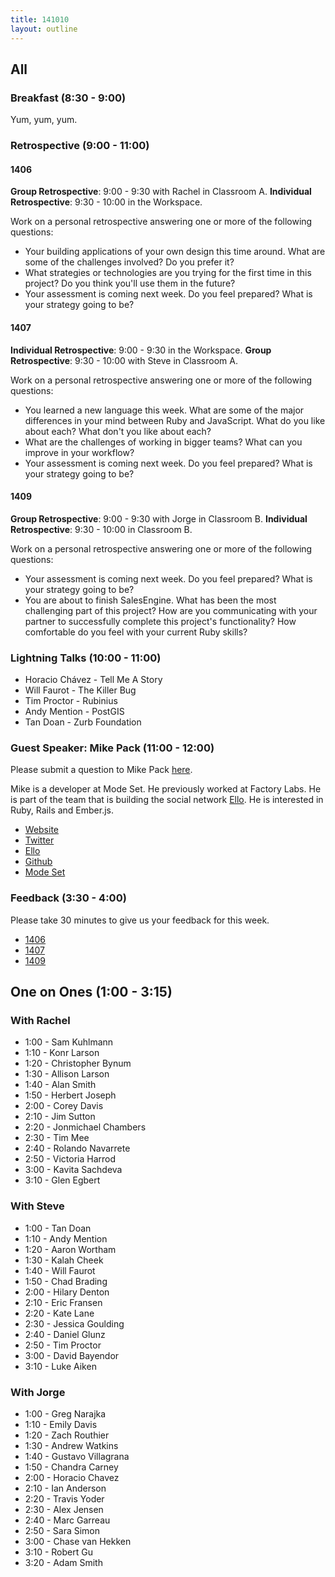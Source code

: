 ```yaml
---
title: 141010
layout: outline
---
```


## All

### Breakfast (8:30 - 9:00)

Yum, yum, yum.

### Retrospective (9:00 - 11:00)

#### 1406

**Group Retrospective**: 9:00 - 9:30 with Rachel in Classroom A.
**Individual Retrospective**: 9:30 - 10:00 in the Workspace.

Work on a personal retrospective answering one or more of the following questions:

* Your building applications of your own design this time around. What are some of the challenges involved? Do you prefer it?
* What strategies or technologies are you trying for the first time in this project? Do you think you'll use them in the future?
* Your assessment is coming next week. Do you feel prepared? What is your strategy going to be?

#### 1407

**Individual Retrospective**: 9:00 - 9:30 in the Workspace.
**Group Retrospective**: 9:30 - 10:00 with Steve in Classroom A.

Work on a personal retrospective answering one or more of the following questions:

* You learned a new language this week. What are some of the major differences in your mind between Ruby and JavaScript. What do you like about each? What don't you like about each?
* What are the challenges of working in bigger teams? What can you improve in your workflow?
* Your assessment is coming next week. Do you feel prepared? What is your strategy going to be?

#### 1409

**Group Retrospective**: 9:00 - 9:30 with Jorge in Classroom B.
**Individual Retrospective**: 9:30 - 10:00 in Classroom B.

Work on a personal retrospective answering one or more of the following questions:

* Your assessment is coming next week. Do you feel prepared? What is your strategy going to be?
* You are about to finish SalesEngine. What has been the most challenging part of this project? How are you communicating with your partner to successfully complete this project's functionality? How comfortable do you feel with your current Ruby skills?

### Lightning Talks (10:00 - 11:00)

* Horacio Chávez - Tell Me A Story
* Will Faurot - The Killer Bug
* Tim Proctor - Rubinius
* Andy Mention - PostGIS
* Tan Doan - Zurb Foundation

### Guest Speaker: Mike Pack (11:00 - 12:00)

Please submit a question to Mike Pack [here](https://www.google.com/moderator/#15/e=216535&t=216535.40).

Mike is a developer at Mode Set. He previously worked at Factory Labs. He is part of the team that is building the social network [Ello](https://ello.co/). He is interested in Ruby, Rails and Ember.js.

* [Website](http://mikepackdev.com/)
* [Twitter](https://twitter.com/zombidev)
* [Ello](https://ello.co/mikepack)
* [Github](https://github.com/mikepack)
* [Mode Set](http://modeset.com/)

### Feedback (3:30 - 4:00)

Please take 30 minutes to give us your feedback for this week.

* [1406](https://docs.google.com/a/casimircreative.com/forms/d/14xTVIUe9QgjSIE6V1DORTetZIzCyTO6c1eUrVdUFxMA/viewform)
* [1407](https://docs.google.com/a/casimircreative.com/forms/d/1liSeDxl4KlzrLMIeH7CiRyW6vXb0Vw2DCpsa0ALyqR4/viewform)
* [1409](https://docs.google.com/a/casimircreative.com/forms/d/1cb06B-ftJkuVLwTfDELXuilQXeLrEnXm6wJWlpqniBk/viewform)

## One on Ones (1:00 - 3:15)

### With Rachel

* 1:00 - Sam Kuhlmann
* 1:10 - Konr Larson
* 1:20 - Christopher Bynum
* 1:30 - Allison Larson
* 1:40 - Alan Smith
* 1:50 - Herbert Joseph
* 2:00 - Corey Davis
* 2:10 - Jim Sutton
* 2:20 - Jonmichael Chambers
* 2:30 - Tim Mee
* 2:40 - Rolando Navarrete
* 2:50 - Victoria Harrod
* 3:00 - Kavita Sachdeva
* 3:10 - Glen Egbert

### With Steve

* 1:00 - Tan Doan
* 1:10 - Andy Mention
* 1:20 - Aaron Wortham
* 1:30 - Kalah Cheek
* 1:40 - Will Faurot
* 1:50 - Chad Brading
* 2:00 - Hilary Denton
* 2:10 - Eric Fransen
* 2:20 - Kate Lane
* 2:30 - Jessica Goulding
* 2:40 - Daniel Glunz
* 2:50 - Tim Proctor
* 3:00 - David Bayendor
* 3:10 - Luke Aiken

### With Jorge

* 1:00 - Greg Narajka
* 1:10 - Emily Davis
* 1:20 - Zach Routhier
* 1:30 - Andrew Watkins
* 1:40 - Gustavo Villagrana
* 1:50 - Chandra Carney
* 2:00 - Horacio Chavez
* 2:10 - Ian Anderson
* 2:20 - Travis Yoder
* 2:30 - Alex Jensen
* 2:40 - Marc Garreau
* 2:50 - Sara Simon
* 3:00 - Chase van Hekken
* 3:10 - Robert Gu
* 3:20 - Adam Smith
